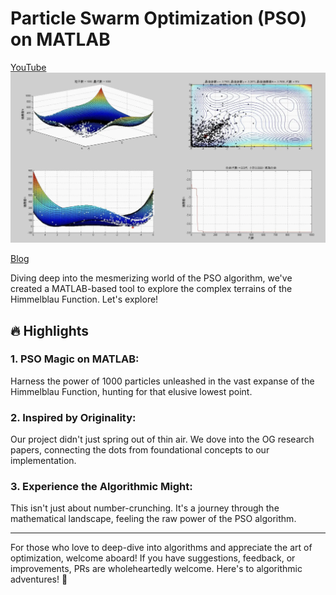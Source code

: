 # Particle Swarm Optimization (PSO) on MATLAB

[YouTube](https://youtu.be/GZXmBI78t7U)
[![youtube](./doc/pso_result.webp)](https://youtu.be/GZXmBI78t7U)

[Blog](https://about.armcortex.cc/post/particles-swarm-optimization-practice/)

Diving deep into the mesmerizing world of the PSO algorithm, we've created a MATLAB-based tool to explore the complex terrains of the Himmelblau Function. Let's explore!

## 🔥 Highlights
### 1. PSO Magic on MATLAB:
Harness the power of 1000 particles unleashed in the vast expanse of the Himmelblau Function, hunting for that elusive lowest point.

### 2. Inspired by Originality:
Our project didn't just spring out of thin air. We dove into the OG research papers, connecting the dots from foundational concepts to our implementation.

### 3. Experience the Algorithmic Might:
This isn't just about number-crunching. It's a journey through the mathematical landscape, feeling the raw power of the PSO algorithm.

---
For those who love to deep-dive into algorithms and appreciate the art of optimization, welcome aboard! If you have suggestions, feedback, or improvements, PRs are wholeheartedly welcome. Here's to algorithmic adventures! 🚀